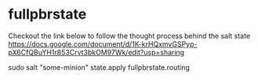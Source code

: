 # fullpbrstate
Checkout the link below to follow the thought process behind the salt state
https://docs.google.com/document/d/1K-krHQxmvGSPyp-pX6CfQBuYH1r853Crvt3bkOM97Wk/edit?usp=sharing


sudo salt "some-minion" state.apply fullpbrstate.routing
